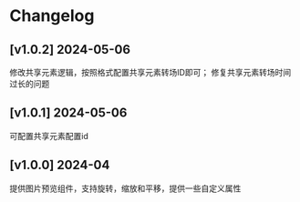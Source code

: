 # Changelog
## [v1.0.2] 2024-05-06
修改共享元素逻辑，按照格式配置共享元素转场ID即可；
修复共享元素转场时间过长的问题
## [v1.0.1] 2024-05-06
可配置共享元素配置id
## [v1.0.0] 2024-04
提供图片预览组件，支持旋转，缩放和平移，提供一些自定义属性
